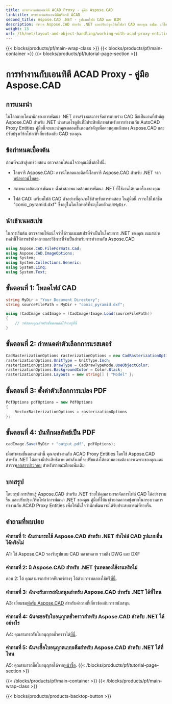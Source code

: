 ```yaml
---
title: การทำงานกับเอนทิตี ACAD Proxy - คู่มือ Aspose.CAD
linktitle: การทำงานกับเอนทิตีพร็อกซี ACAD
second_title: Aspose.CAD .NET - รูปแบบไฟล์ CAD และ BIM
description: สำรวจ Aspose.CAD สำหรับ .NET และปรับปรุงเวิร์กโฟลว์ CAD ของคุณ แปลง แก้ไข และจัดการเอนทิตีพร็อกซี ACAD ได้อย่างง่ายดาย
weight: 13
url: /th/net/layout-and-object-handling/working-with-acad-proxy-entities/
---
```


{{< blocks/products/pf/main-wrap-class >}}
{{< blocks/products/pf/main-container >}}
{{< blocks/products/pf/tutorial-page-section >}}

# การทำงานกับเอนทิตี ACAD Proxy - คู่มือ Aspose.CAD

## การแนะนำ

ในโลกแบบไดนามิกของการพัฒนา .NET การสร้างและการจัดการแบบร่าง CAD ถือเป็นงานที่สำคัญ Aspose.CAD สำหรับ .NET นำเสนอโซลูชันที่มีประสิทธิภาพสำหรับการทำงานกับ AutoCAD Proxy Entities คู่มือนี้จะแนะนำคุณตลอดขั้นตอนสำคัญเพื่อควบคุมพลังของ Aspose.CAD และปรับปรุงเวิร์กโฟลว์ที่เกี่ยวข้องกับ CAD ของคุณ

## ข้อกำหนดเบื้องต้น

ก่อนที่จะเข้าสู่บทช่วยสอน ตรวจสอบให้แน่ใจว่าคุณมีสิ่งต่อไปนี้:

-  ไลบรารี Aspose.CAD: ดาวน์โหลดและติดตั้งไลบรารี Aspose.CAD สำหรับ .NET จาก[หน้าดาวน์โหลด](https://releases.aspose.com/cad/net/).

- สภาพแวดล้อมการพัฒนา: ตั้งค่าสภาพแวดล้อมการพัฒนา .NET ที่ใช้งานได้บนเครื่องของคุณ

-  ไฟล์ CAD: เตรียมไฟล์ CAD ตัวอย่างที่คุณจะใช้สำหรับการทดสอบ ในคู่มือนี้ เราจะใช้ไฟล์ชื่อ "conic_pyramid.dxf" ซึ่งอยู่ในไดเร็กทอรีที่ระบุโดยตัวแปร`MyDir`.

## นำเข้าเนมสเปซ

ในการเริ่มต้น ตรวจสอบให้แน่ใจว่าได้รวมเนมสเปซที่จำเป็นในโครงการ .NET ของคุณ เนมสเปซเหล่านี้ให้การเข้าถึงคลาสและวิธีการที่จำเป็นสำหรับการทำงานกับ Aspose.CAD

```csharp
using Aspose.CAD.FileFormats.Cad;
using Aspose.CAD.ImageOptions;
using System;
using System.Collections.Generic;
using System.Linq;
using System.Text;
```

## ขั้นตอนที่ 1: โหลดไฟล์ CAD

```csharp
string MyDir = "Your Document Directory";
string sourceFilePath = MyDir + "conic_pyramid.dxf";

using (CadImage cadImage = (CadImage)Image.Load(sourceFilePath))
{
    // รหัสของคุณสำหรับขั้นตอนต่อไปจะอยู่ที่นี่
}
```

## ขั้นตอนที่ 2: กำหนดค่าตัวเลือกการแรสเตอร์

```csharp
CadRasterizationOptions rasterizationOptions = new CadRasterizationOptions();
rasterizationOptions.UnitType = UnitType.Inch;
rasterizationOptions.DrawType = CadDrawTypeMode.UseObjectColor;
rasterizationOptions.BackgroundColor = Color.Black;
rasterizationOptions.Layouts = new string[] { "Model" };
```

## ขั้นตอนที่ 3: ตั้งค่าตัวเลือกการแปลง PDF

```csharp
PdfOptions pdfOptions = new PdfOptions
{
    VectorRasterizationOptions = rasterizationOptions
};
```

## ขั้นตอนที่ 4: บันทึกผลลัพธ์เป็น PDF

```csharp
cadImage.Save(MyDir + "output.pdf", pdfOptions);
```

เมื่อทำตามขั้นตอนเหล่านี้ คุณจะทำงานกับ ACAD Proxy Entities โดยใช้ Aspose.CAD สำหรับ .NET ได้อย่างมีประสิทธิภาพ อย่าลังเลที่จะปรับแต่งโค้ดตามความต้องการเฉพาะของคุณและสำรวจ[เอกสารประกอบ](https://reference.aspose.com/cad/net/) สำหรับรายละเอียดเพิ่มเติม

## บทสรุป

โดยสรุป การเรียนรู้ Aspose.CAD สำหรับ .NET ช่วยให้คุณสามารถจัดการไฟล์ CAD ได้อย่างราบรื่น และปรับปรุงเวิร์กโฟลว์การพัฒนา .NET ของคุณ คู่มือที่ให้มาช่วยลดความยุ่งยากในกระบวนการทำงานกับ ACAD Proxy Entities เพื่อให้มั่นใจว่านักพัฒนาจะได้รับประสบการณ์ที่ราบรื่น

## คำถามที่พบบ่อย

### คำถามที่ 1: ฉันสามารถใช้ Aspose.CAD สำหรับ .NET กับไฟล์ CAD รูปแบบอื่นได้หรือไม่

A1: ใช่ Aspose.CAD รองรับรูปแบบ CAD หลากหลาย รวมถึง DWG และ DXF

### คำถามที่ 2: มี Aspose.CAD สำหรับ .NET รุ่นทดลองใช้งานหรือไม่

 ตอบ 2: ได้ คุณสามารถสำรวจฟีเจอร์ต่างๆ ได้ด้วยการทดลองใช้ฟรี[ที่นี่](https://releases.aspose.com/).

### คำถามที่ 3: ฉันจะรับการสนับสนุนสำหรับ Aspose.CAD สำหรับ .NET ได้ที่ไหน

 A3: เยี่ยมชม[ฟอรั่ม Aspose.CAD](https://forum.aspose.com/c/cad/19) สำหรับคำถามที่เกี่ยวข้องกับการสนับสนุน

### คำถามที่ 4: ฉันจะขอรับใบอนุญาตชั่วคราวสำหรับ Aspose.CAD สำหรับ .NET ได้อย่างไร

 A4: คุณสามารถรับใบอนุญาตชั่วคราวได้[ที่นี่](https://purchase.aspose.com/temporary-license/).

### คำถามที่ 5: ฉันจะซื้อใบอนุญาตแบบเต็มสำหรับ Aspose.CAD สำหรับ .NET ได้ที่ไหน

 A5: คุณสามารถซื้อใบอนุญาตได้จาก[หน้าซื้อ](https://purchase.aspose.com/buy).
{{< /blocks/products/pf/tutorial-page-section >}}

{{< /blocks/products/pf/main-container >}}
{{< /blocks/products/pf/main-wrap-class >}}

{{< blocks/products/products-backtop-button >}}

